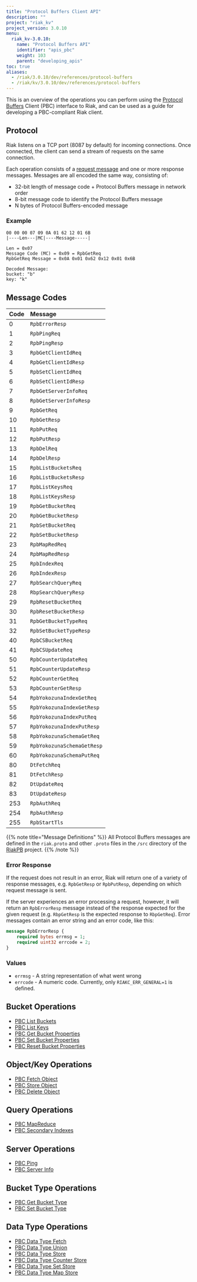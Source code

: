 ```yaml
---
title: "Protocol Buffers Client API"
description: ""
project: "riak_kv"
project_version: 3.0.10
menu:
  riak_kv-3.0.10:
    name: "Protocol Buffers API"
    identifier: "apis_pbc"
    weight: 103
    parent: "developing_apis"
toc: true
aliases:
  - /riak/3.0.10/dev/references/protocol-buffers
  - /riak/kv/3.0.10/dev/references/protocol-buffers
---
```


This is an overview of the operations you can perform using the
[Protocol Buffers](https://code.google.com/p/protobuf/) Client (PBC)
interface to Riak, and can be used as a guide for developing a
PBC-compliant Riak client.

## Protocol

Riak listens on a TCP port (8087 by default) for incoming connections.
Once connected, the client can send a stream of requests on the same
connection.

Each operation consists of a [request message](https://developers.google.com/protocol-buffers/docs/encoding) and one or more response messages. Messages are all encoded the same way, consisting of:

* 32-bit length of message code + Protocol Buffers message in network
  order
* 8-bit message code to identify the Protocol Buffers message
* N bytes of Protocol Buffers-encoded message

### Example

```
00 00 00 07 09 0A 01 62 12 01 6B
|----Len---|MC|----Message-----|

Len = 0x07
Message Code (MC) = 0x09 = RpbGetReq
RpbGetReq Message = 0x0A 0x01 0x62 0x12 0x01 0x6B

Decoded Message:
bucket: "b"
key: "k"
```

## Message Codes

Code | Message |
:----|:--------|
0 | `RpbErrorResp` |
1 | `RpbPingReq` |
2 | `RpbPingResp` |
3 | `RpbGetClientIdReq` |
4 | `RpbGetClientIdResp` |
5 | `RpbSetClientIdReq` |
6 | `RpbSetClientIdResp` |
7 | `RpbGetServerInfoReq` |
8 | `RpbGetServerInfoResp` |
9 | `RpbGetReq` |
10 | `RpbGetResp` |
11 | `RpbPutReq` |
12 | `RpbPutResp` |
13 | `RpbDelReq` |
14 | `RpbDelResp` |
15 | `RpbListBucketsReq` |
16 | `RpbListBucketsResp` |
17 | `RpbListKeysReq` |
18 | `RpbListKeysResp` |
19 | `RpbGetBucketReq` |
20 | `RpbGetBucketResp` |
21 | `RpbSetBucketReq` |
22 | `RpbSetBucketResp` |
23 | `RpbMapRedReq` |
24 | `RpbMapRedResp` |
25 | `RpbIndexReq` |
26 | `RpbIndexResp` |
27 | `RpbSearchQueryReq` |
28 | `RbpSearchQueryResp` |
29 | `RpbResetBucketReq` |
30 | `RpbResetBucketResp` |
31 | `RpbGetBucketTypeReq` |
32 | `RpbSetBucketTypeResp` |
40 | `RpbCSBucketReq` |
41 | `RpbCSUpdateReq` |
50 | `RpbCounterUpdateReq` |
51 | `RpbCounterUpdateResp` |
52 | `RpbCounterGetReq` |
53 | `RpbCounterGetResp` |
54 | `RpbYokozunaIndexGetReq` |
55 | `RpbYokozunaIndexGetResp` |
56 | `RpbYokozunaIndexPutReq` |
57 | `RpbYokozunaIndexPutResp` |
58 | `RpbYokozunaSchemaGetReq` |
59 | `RpbYokozunaSchemaGetResp` |
60 | `RpbYokozunaSchemaPutReq` |
80 | `DtFetchReq` |
81 | `DtFetchResp` |
82 | `DtUpdateReq` |
83 | `DtUpdateResp` |
253 | `RpbAuthReq` |
254 | `RpbAuthResp` |
255 | `RpbStartTls` |

{{% note title="Message Definitions" %}}
All Protocol Buffers messages are defined in the `riak.proto` and other
`.proto` files in the `/src` directory of the
<a href="https://github.com/basho/riak_pb">RiakPB</a> project.
{{% /note %}}

### Error Response

If the request does not result in an error, Riak will return one of a
variety of response messages, e.g. `RpbGetResp` or `RpbPutResp`,
depending on which request message is sent.

If the server experiences an error processing a request, however, it
will return an `RpbErrorResp` message instead of the response expected
for the given request (e.g. `RbpGetResp` is the expected response to
`RbpGetReq`). Error messages contain an error string and an error code,
like this:

```protobuf
message RpbErrorResp {
    required bytes errmsg = 1;
    required uint32 errcode = 2;
}
```

### Values

* `errmsg` - A string representation of what went wrong
* `errcode` - A numeric code. Currently, only `RIAKC_ERR_GENERAL=1`
  is defined.

## Bucket Operations

* [PBC List Buckets]({{<baseurl>}}riak/kv/3.0.10/developing/api/protocol-buffers/list-buckets)
* [PBC List Keys]({{<baseurl>}}riak/kv/3.0.10/developing/api/protocol-buffers/list-keys)
* [PBC Get Bucket Properties]({{<baseurl>}}riak/kv/3.0.10/developing/api/protocol-buffers/get-bucket-props)
* [PBC Set Bucket Properties]({{<baseurl>}}riak/kv/3.0.10/developing/api/protocol-buffers/set-bucket-props)
* [PBC Reset Bucket Properties]({{<baseurl>}}riak/kv/3.0.10/developing/api/protocol-buffers/reset-bucket-props)

## Object/Key Operations

* [PBC Fetch Object]({{<baseurl>}}riak/kv/3.0.10/developing/api/protocol-buffers/fetch-object)
* [PBC Store Object]({{<baseurl>}}riak/kv/3.0.10/developing/api/protocol-buffers/store-object)
* [PBC Delete Object]({{<baseurl>}}riak/kv/3.0.10/developing/api/protocol-buffers/delete-object)

## Query Operations

* [PBC MapReduce]({{<baseurl>}}riak/kv/3.0.10/developing/api/protocol-buffers/mapreduce)
* [PBC Secondary Indexes]({{<baseurl>}}riak/kv/3.0.10/developing/api/protocol-buffers/secondary-indexes)

## Server Operations

* [PBC Ping]({{<baseurl>}}riak/kv/3.0.10/developing/api/protocol-buffers/ping)
* [PBC Server Info]({{<baseurl>}}riak/kv/3.0.10/developing/api/protocol-buffers/server-info)

## Bucket Type Operations

* [PBC Get Bucket Type]({{<baseurl>}}riak/kv/3.0.10/developing/api/protocol-buffers/get-bucket-type)
* [PBC Set Bucket Type]({{<baseurl>}}riak/kv/3.0.10/developing/api/protocol-buffers/set-bucket-type)

## Data Type Operations

* [PBC Data Type Fetch]({{<baseurl>}}riak/kv/3.0.10/developing/api/protocol-buffers/dt-fetch)
* [PBC Data Type Union]({{<baseurl>}}riak/kv/3.0.10/developing/api/protocol-buffers/dt-union)
* [PBC Data Type Store]({{<baseurl>}}riak/kv/3.0.10/developing/api/protocol-buffers/dt-store)
* [PBC Data Type Counter Store]({{<baseurl>}}riak/kv/3.0.10/developing/api/protocol-buffers/dt-counter-store)
* [PBC Data Type Set Store]({{<baseurl>}}riak/kv/3.0.10/developing/api/protocol-buffers/dt-set-store)
* [PBC Data Type Map Store]({{<baseurl>}}riak/kv/3.0.10/developing/api/protocol-buffers/dt-map-store)




